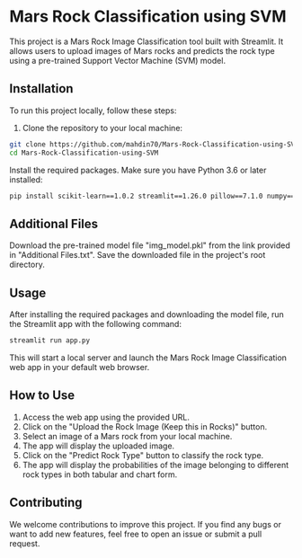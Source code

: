 # Mars Rock Classification using SVM
This project is a Mars Rock Image Classification tool built with Streamlit. It allows users to upload images of Mars rocks and predicts the rock type using a pre-trained Support Vector Machine (SVM) model.

## Installation

To run this project locally, follow these steps:

1. Clone the repository to your local machine:

```bash
git clone https://github.com/mahdin70/Mars-Rock-Classification-using-SVM.git
cd Mars-Rock-Classification-using-SVM
```
Install the required packages. Make sure you have Python 3.6 or later installed:

```bash
pip install scikit-learn==1.0.2 streamlit==1.26.0 pillow==7.1.0 numpy==1.24.3 opencv-python==4.7.0.72 pandas==2.0.2 matplotlib==3.1.2
```
## Additional Files
Download the pre-trained model file "img_model.pkl" from the link provided in "Additional Files.txt". Save the downloaded file in the project's root directory.

## Usage
After installing the required packages and downloading the model file, run the Streamlit app with the following command:
```bash
streamlit run app.py
```
This will start a local server and launch the Mars Rock Image Classification web app in your default web browser.

## How to Use
1. Access the web app using the provided URL.
2. Click on the "Upload the Rock Image (Keep this in Rocks)" button.
3. Select an image of a Mars rock from your local machine.
4. The app will display the uploaded image.
5. Click on the "Predict Rock Type" button to classify the rock type.
6. The app will display the probabilities of the image belonging to different rock types in both tabular and chart form.

## Contributing
We welcome contributions to improve this project. If you find any bugs or want to add new features, feel free to open an issue or submit a pull request.

